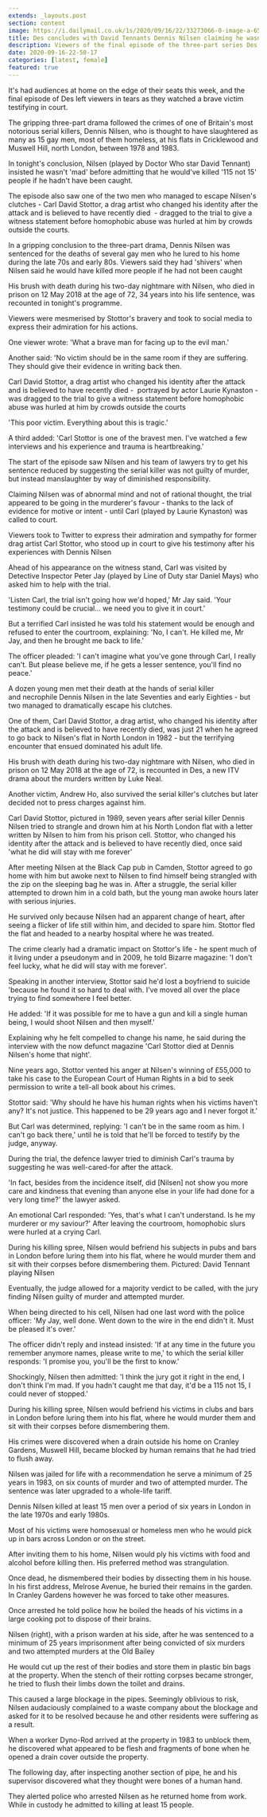 ```yaml
---
extends: _layouts.post
section: content
image: https://i.dailymail.co.uk/1s/2020/09/16/22/33273066-0-image-a-65_1600291123183.jpg 
title: Des concludes with David Tennants Dennis Nilsen claiming he wasnt mad 
description: Viewers of the final episode of the three-part series Des, which followed the crimes of one of Britains most notorious serial killers, were left weeping over the emotional final episode. 
date: 2020-09-16-22-50-17 
categories: [latest, female] 
featured: true 
--- 
```

It's had audiences at home on the edge of their seats this week, and the final episode of Des left viewers in tears as they watched a brave victim testifying in court.

The gripping three-part drama followed the crimes of one of Britain's most notorious serial killers, Dennis Nilsen, who is thought to have slaughtered as many as 15 gay men, most of them homeless, at his flats in Cricklewood and Muswell Hill, north London, between 1978 and 1983.

In tonight's conclusion, Nilsen (played by Doctor Who star David Tennant) insisted he wasn't 'mad' before admitting that he would've killed '115 not 15' people if he hadn't have been caught.

The episode also saw one of the two men who managed to escape Nilsen's clutches - Carl David Stottor, a drag artist who changed his identity after the attack and is believed to have recently died  - dragged to the trial to give a witness statement before homophobic abuse was hurled at him by crowds outside the courts.

In a gripping conclusion to the three-part drama, Dennis Nilsen was sentenced for the deaths of several gay men who he lured to his home during the late 70s and early 80s. Viewers said they had 'shivers' when Nilsen said he would have killed more people if he had not been caught

His brush with death during his two-day nightmare with Nilsen, who died in prison on 12 May 2018 at the age of 72, 34 years into his life sentence, was recounted in tonight's programme. 

Viewers were mesmerised by Stottor's bravery and took to social media to express their admiration for his actions. 

One viewer wrote: 'What a brave man for facing up to the evil man.'

Another said: 'No victim should be in the same room if they are suffering. They should give their evidence in writing back then. 

Carl David Stottor, a drag artist who changed his identity after the attack and is believed to have recently died -  portrayed by actor Laurie Kynaston - was dragged to the trial to give a witness statement before homophobic abuse was hurled at him by crowds outside the courts 

'This poor victim. Everything about this is tragic.' 

A third added: 'Carl Stottor is one of the bravest men. I've watched a few interviews and his experience and trauma is heartbreaking.'

The start of the episode saw Nilsen and his team of lawyers try to get his sentence reduced by suggesting the serial killer was not guilty of murder, but instead manslaughter by way of diminished responsibility.

Claiming Nilsen was of abnormal mind and not of rational thought, the trial appeared to be going in the murderer's favour - thanks to the lack of evidence for motive or intent - until Carl (played by Laurie Kynaston) was called to court.











Viewers took to Twitter to express their admiration and sympathy for former drag artist Carl Stottor, who stood up in court to give his testimony after his experiences with Dennis Nilsen

Ahead of his appearance on the witness stand, Carl was visited by Detective Inspector Peter Jay (played by Line of Duty star Daniel Mays) who asked him to help with the trial.

'Listen Carl, the trial isn't going how we'd hoped,' Mr Jay said. 'Your testimony could be crucial... we need you to give it in court.'

But a terrified Carl insisted he was told his statement would be enough and refused to enter the courtroom, explaining: 'No, I can't. He killed me, Mr Jay, and then he brought me back to life.' 

The officer pleaded: 'I can't imagine what you've gone through Carl, I really can't. But please believe me, if he gets a lesser sentence, you'll find no peace.' 

A dozen young men met their death at the hands of serial killer and necrophile Dennis Nilsen in the late Seventies and early Eighties - but two managed to dramatically escape his clutches.  

One of them, Carl David Stottor, a drag artist, who changed his identity after the attack and is believed to have recently died, was just 21 when he agreed to go back to Nilsen's flat in North London in 1982 - but the terrifying encounter that ensued dominated his adult life. 

His brush with death during his two-day nightmare with Nilsen, who died in prison on 12 May 2018 at the age of 72, is recounted in Des, a new ITV drama about the murders written by Luke Neal. 



 Another victim, Andrew Ho, also survived the serial killer's clutches but later decided not to press charges against him.  

Carl David Stottor, pictured in 1989, seven years after serial killer Dennis Nilsen tried to strangle and drown him at his North London flat with a letter written by Nilsen to him from his prison cell. Stottor, who changed his identity after the attack and is believed to have recently died, once said 'what he did will stay with me forever'

After meeting Nilsen at the Black Cap pub in Camden, Stottor agreed to go home with him but awoke next to Nilsen to find himself being strangled with the zip on the sleeping bag he was in. After a struggle, the serial killer attempted to drown him in a cold bath, but the young man awoke hours later with serious injuries.

He survived only because Nilsen had an apparent change of heart, after seeing a flicker of life still within him, and decided to spare him. Stottor fled the flat and headed to a nearby hospital where he was treated. 

The crime clearly had a dramatic impact on Stottor's life - he spent much of it living under a pseudonym and in 2009, he told Bizarre magazine: 'I don't feel lucky, what he did will stay with me forever'.

Speaking in another interview, Stottor said he'd lost a boyfriend to suicide 'because he found it so hard to deal with. I've moved all over the place trying to find somewhere I feel better. 

He added: 'If it was possible for me to have a gun and kill a single human being, I would shoot Nilsen and then myself.' 

Explaining why he felt compelled to change his name, he said during the interview with the now defunct magazine 'Carl Stottor died at Dennis Nilsen's home that night'. 

Nine years ago, Stottor vented his anger at Nilsen's winning of £55,000 to take his case to the European Court of Human Rights in a bid to seek permission to write a tell-all book about his crimes. 

Stottor said: 'Why should he have his human rights when his victims haven't any? It's not justice. This happened to be 29 years ago and I never forgot it.'

But Carl was determined, replying: 'I can't be in the same room as him. I can't go back there,' until he is told that he'll be forced to testify by the judge, anyway.

During the trial, the defence lawyer tried to diminish Carl's trauma by suggesting he was well-cared-for after the attack. 

'In fact, besides from the incidence itself, did [Nilsen] not show you more care and kindness that evening than anyone else in your life had done for a very long time?' the lawyer asked. 

An emotional Carl responded: 'Yes, that's what I can't understand. Is he my murderer or my saviour?' After leaving the courtroom, homophobic slurs were hurled at a crying Carl. 

 During his killing spree, Nilsen would befriend his subjects in pubs and bars in London before luring them into his flat, where he would murder them and sit with their corpses before dismembering them. Pictured: David Tennant playing Nilsen

Eventually, the judge allowed for a majority verdict to be called, with the jury finding Nilsen guilty of murder and attempted murder.

When being directed to his cell, Nilsen had one last word with the police officer: 'My Jay, well done. Went down to the wire in the end didn't it. Must be pleased it's over.'

The officer didn't reply and instead insisted: 'If at any time in the future you remember anymore names, please write to me,' to which the serial killer responds: 'I promise you, you'll be the first to know.'

Shockingly, Nilsen then admitted: 'I think the jury got it right in the end, I don't think I'm mad. If you hadn't caught me that day, it'd be a 115 not 15, I could never of stopped.'

During his killing spree, Nilsen would befriend his victims in clubs and bars in London before luring them into his flat, where he would murder them and sit with their corpses before dismembering them.

His crimes were discovered when a drain outside his home on Cranley Gardens, Muswell Hill, became blocked by human remains that he had tried to flush away.

Nilsen was jailed for life with a recommendation he serve a minimum of 25 years in 1983, on six counts of murder and two of attempted murder. The sentence was later upgraded to a whole-life tariff.   

Dennis Nilsen killed at least 15 men over a period of six years in London in the late 1970s and early 1980s.

Most of his victims were homosexual or homeless men who he would pick up in bars across London or on the street.

After inviting them to his home, Nilsen would ply his victims with food and alcohol before killing then. His preferred method was strangulation.

Once dead, he dismembered their bodies by dissecting them in his house. In his first address, Melrose Avenue, he buried their remains in the garden. In Cranley Gardens however he was forced to take other measures.

Once arrested he told police how he boiled the heads of his victims in a large cooking pot to dispose of their brains.

Nilsen (right), with a prison warden at his side, after he was sentenced to a minimum of 25 years imprisonment after being convicted of six murders and two attempted murders at the Old Bailey

He would cut up the rest of their bodies and store them in plastic bin bags at the property. When the stench of their rotting corpses became stronger, he tried to flush their limbs down the toilet and drains.

This caused a large blockage in the pipes. Seemingly oblivious to risk, Nilsen audaciously complained to a waste company about the blockage and asked for it to be resolved because he and other residents were suffering as a result.

When a worker Dyno-Rod arrived at the property in 1983 to unblock them, he discovered what appeared to be flesh and fragments of bone when he opened a drain cover outside the property.

The following day, after inspecting another section of pipe, he and his supervisor discovered what they thought were bones of a human hand.

They alerted police who arrested Nilsen as he returned home from work. While in custody he admitted to killing at least 15 people.

